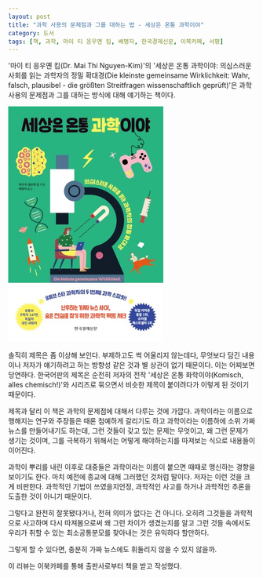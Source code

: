 ```yaml
---
layout: post
title: "과학 사용의 문제점과 그를 대하는 법 - 세상은 온통 과학이야"
category: 도서
tags: [책, 과학, 마이 티 응우옌 킴, 배명자, 한국경제신문, 이북카페, 서평]
---
```


'마이 티 응우옌 킴(Dr. Mai Thi Nguyen-Kim)'의
'세상은 온통 과학이야: 의심스러운 사회를 읽는 과학자의 정밀 확대경(Die kleinste gemeinsame Wirklichkeit: Wahr, falsch, plausibel - die größten Streitfragen wissenschaftlich geprüft)'은
과학 사용의 문제점과 그를 대하는 방식에 대해 얘기하는 책이다.

![표지](/images/die-kleinste-gemeinsame-wirklichkeit-book-h480.jpg)

솔직히 제목은 좀 이상해 보인다.
부제하고도 썩 어울리지 않는데다,
무엇보다 담긴 내용이나 저자가 얘기하려고 하는 방향성 같은 것과 별 상관이 없기 때문이다.
이는 어찌보면 당연하다.
한국어판의 제목은 순전히 저자의 전작 '세상은 온통 화학이야(Komisch, alles chemisch!)'와 시리즈로 묶으면서
비슷한 제목이 붙이려다가 이렇게 된 것이기 때문이다.

제목과 달리 이 책은 과학의 문제점에 대해서 다루는 것에 가깝다.
과학이라는 이름으로 행해지는 연구와 주장들은
때론 첨예하게 갈리기도 하고
과학이라는 이름하에 소위 가짜뉴스를 만들어내기도 하는데,
그런 것들이 갖고 있는 문제는 무엇이고,
왜 그런 문제가 생기는 것이며,
그를 극복하기 위해서는 어떻게 해야하는지를 따져보는 식으로 내용들이 이어진다.

과학이 뿌리를 내린 이후로
대중들은 과학이라는 이름이 붙으면 때때로 맹신하는 경향을 보이기도 한다.
마치 예전에 종교에 대해 그러했던 것처럼 말이다.
저자는 이런 것을 크게 비판한다.
과학적인 기법이 쓰였을지언정,
과학적인 사고를 하거나 과학적인 추론을 도출한 것이 아니기 때문이다.

그렇다고 완전히 잘못됐다거나, 전혀 의미가 없다는 건 아니다.
오히려 그것들을 과학적으로 사고하며 다시 따져봄으로써
왜 그런 차이가 생겼는지를 알고
그런 것들 속에서도 우리가 취할 수 있는 최소공통분모를 찾아내는 것은 유익하다 할만하다.

그렇게 할 수 있다면,
충분히 가짜 뉴스에도 휘둘리지 않을 수 있지 않을까.



<div class="im im-info">
이 리뷰는 이북카페를 통해 출판사로부터 책을 받고 작성했다.
</div>
